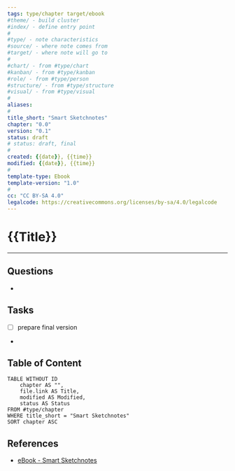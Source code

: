 ```yaml
---
tags: type/chapter target/ebook
#theme/ - build cluster 
#index/ - define entry point
# 
#type/ - note characteristics
#source/ - where note comes from
#target/ - where note will go to
# 
#chart/ - from #type/chart 
#kanban/ - from #type/kanban
#role/ - from #type/person
#structure/ - from #type/structure
#visual/ - from #type/visual
#
aliases:
#
title_short: "Smart Sketchnotes"
chapter: "0.0"
version: "0.1"
status: draft
# status: draft, final
#
created: {{date}}, {{time}}
modified: {{date}}, {{time}}
#
template-type: Ebook
template-version: "1.0"
#
cc: "CC BY-SA 4.0"
legalcode: https://creativecommons.org/licenses/by-sa/4.0/legalcode
---
```


# {{Title}}
<!-- Main content of this chapter -->



---
## Questions
<!-- What remains for you to consider in the draft version? --> 
- 

## Tasks
<!-- What remains to be done do get the final version? --> 
- [ ] prepare final version 
- 

## Table of Content
<!-- Links to chapters from e-book -->

```dataview
TABLE WITHOUT ID
	chapter AS "",
	file.link AS Title,
	modified AS Modified,
	status AS Status
FROM #type/chapter
WHERE title_short = "Smart Sketchnotes"
SORT chapter ASC
```

## References
<!-- Links to pages not referenced in the content -->
- [eBook - Smart Sketchnotes](eBook%20-%20Smart%20Sketchnotes.md)













